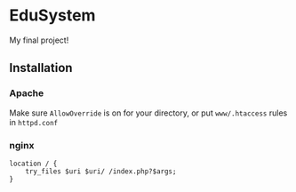 # EduSystem
My final project!


## Installation

### Apache
Make sure `AllowOverride` is on for your directory, or put `www/.htaccess` rules in `httpd.conf`

### nginx
```nginx
location / {
	try_files $uri $uri/ /index.php?$args;
}
```
